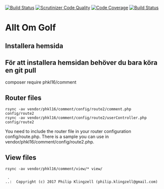 [![Build Status](https://travis-ci.org/klingzell92/Allt-Om-Golf.svg?branch=master)](https://travis-ci.org/klingzell92/Allt-Om-Golf)
[![Scrutinizer Code Quality](https://scrutinizer-ci.com/g/klingzell92/Comment/badges/quality-score.png?b=master)](https://scrutinizer-ci.com/g/klingzell92/Comment/?branch=master)
[![Code Coverage](https://scrutinizer-ci.com/g/klingzell92/Comment/badges/coverage.png?b=master)](https://scrutinizer-ci.com/g/klingzell92/Comment/?branch=master)
[![Build Status](https://scrutinizer-ci.com/g/klingzell92/Comment/badges/build.png?b=master)](https://scrutinizer-ci.com/g/klingzell92/Comment/build-status/master)


Allt Om Golf
==================================
Installera hemsida
--------------

För att installera hemsidan behöver du bara köra en git pull
--------------------------

composer require phkl16/comment

Router files
--------------

```shell
rsync -av vendor/phkl16/comment/config/route2/comment.php config/route2
rsync -av vendor/phkl16/comment/config/route2/userController.php config/route2
```

You need to include the router file in your router configuration config/route.php. There is a sample you can use in vendor/phkl16/comment/config/route2.php.

View files
------------------
```shell
rsync -av vendor/phkl16/comment/view/* view/
```

```
 .  
..:  Copyright (c) 2017 Philip Klingzell (philip.klingzell@gmail.com)
```
